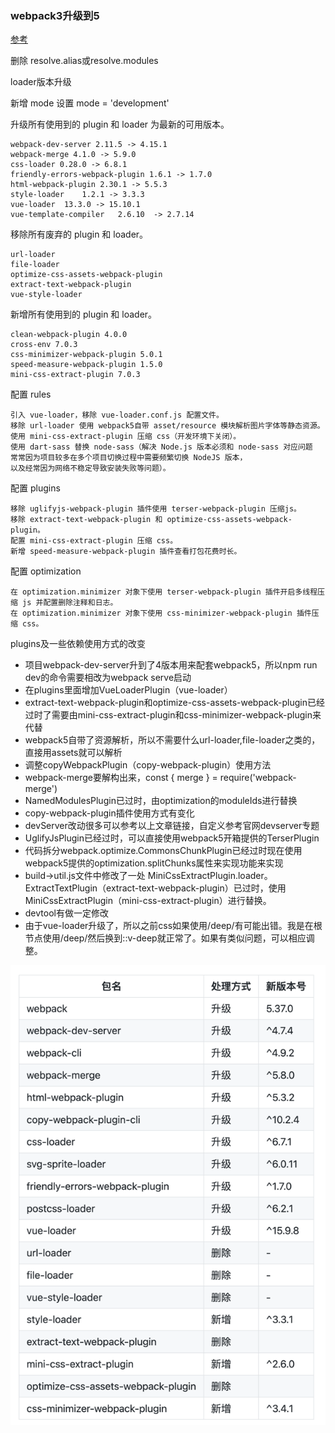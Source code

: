 ### webpack3升级到5

[参考](https://juejin.cn/post/7083146700939853832?from=search-suggest)

删除 resolve.alias或resolve.modules

loader版本升级

新增 mode 设置 mode = 'development'

升级所有使用到的 plugin 和 loader 为最新的可用版本。

    webpack-dev-server 2.11.5 -> 4.15.1
    webpack-merge 4.1.0 -> 5.9.0
    css-loader 0.28.0 -> 6.8.1
    friendly-errors-webpack-plugin 1.6.1 -> 1.7.0
    html-webpack-plugin	2.30.1 -> 5.5.3
    style-loader	1.2.1 -> 3.3.3
    vue-loader	13.3.0 -> 15.10.1
    vue-template-compiler	2.6.10	-> 2.7.14

移除所有废弃的 plugin 和 loader。

    url-loader
    file-loader
    optimize-css-assets-webpack-plugin
    extract-text-webpack-plugin
    vue-style-loader

新增所有使用到的 plugin 和 loader。

    clean-webpack-plugin 4.0.0
    cross-env 7.0.3
    css-minimizer-webpack-plugin 5.0.1
    speed-measure-webpack-plugin 1.5.0
    mini-css-extract-plugin 7.0.3

配置 rules

    引入 vue-loader，移除 vue-loader.conf.js 配置文件。
    移除 url-loader 使用 webpack5自带 asset/resource 模块解析图片字体等静态资源。
    使用 mini-css-extract-plugin 压缩 css（开发环境下关闭）。
    使用 dart-sass 替换 node-sass（解决 Node.js 版本必须和 node-sass 对应问题
    常常因为项目较多在多个项目切换过程中需要频繁切换 NodeJS 版本，
    以及经常因为网络不稳定导致安装失败等问题）。

配置 plugins

    移除 uglifyjs-webpack-plugin 插件使用 terser-webpack-plugin 压缩js。
    移除 extract-text-webpack-plugin 和 optimize-css-assets-webpack-plugin。
    配置 mini-css-extract-plugin 压缩 css。
    新增 speed-measure-webpack-plugin 插件查看打包花费时长。

配置 optimization

    在 optimization.minimizer 对象下使用 terser-webpack-plugin 插件开启多线程压缩 js 并配置删除注释和日志。
    在 optimization.minimizer 对象下使用 css-minimizer-webpack-plugin 插件压缩 css。

plugins及一些依赖使用方式的改变

- 项目webpack-dev-server升到了4版本用来配套webpack5，所以npm run dev的命令需要相改为webpack serve启动
- 在plugins里面增加VueLoaderPlugin（vue-loader）
- extract-text-webpack-plugin和optimize-css-assets-webpack-plugin已经过时了需要由mini-css-extract-plugin和css-minimizer-webpack-plugin来代替
- webpack5自带了资源解析，所以不需要什么url-loader,file-loader之类的，直接用assets就可以解析
- 调整copyWebpackPlugin（copy-webpack-plugin）使用方法
- webpack-merge要解构出来，const { merge } = require('webpack-merge')
- NamedModulesPlugin已过时，由optimization的moduleIds进行替换
- copy-webpack-plugin插件使用方式有变化
- devServer改动很多可以参考以上文章链接，自定义参考官网devserver专题
- UglifyJsPlugin已经过时，可以直接使用webpack5开箱提供的TerserPlugin
- 代码拆分webpack.optimize.CommonsChunkPlugin已经过时现在使用webpack5提供的optimization.splitChunks属性来实现功能来实现
- build->util.js文件中修改了一处 MiniCssExtractPlugin.loader。ExtractTextPlugin（extract-text-webpack-plugin）已过时，使用MiniCssExtractPlugin（mini-css-extract-plugin）进行替换。
- devtool有做一定修改
- 由于vue-loader升级了，所以之前css如果使用/deep/有可能出错。我是在根节点使用/deep/然后换到::v-deep就正常了。如果有类似问题，可以相应调整。

![img.png](img.png)
